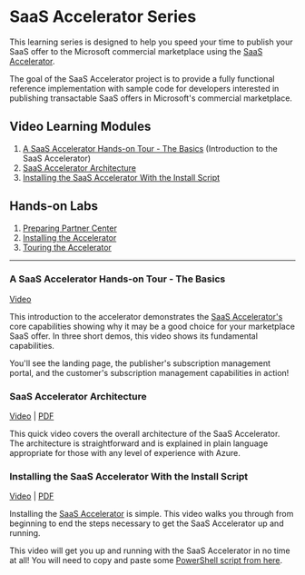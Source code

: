 # SaaS Accelerator Series

This learning series is designed to help you speed your time to publish your SaaS offer to the Microsoft commercial marketplace using the [SaaS Accelerator](https://aka.ms/SaaSAccelerator).

The goal of the SaaS Accelerator project is to provide a fully functional reference implementation with sample code for developers interested in publishing transactable SaaS offers in Microsoft's commercial marketplace.

## Video Learning Modules

1. [A SaaS Accelerator Hands-on Tour - The Basics](#a-saas-accelerator-hands-on-tour---the-basics) (Introduction to the SaaS Accelerator)
1. [SaaS Accelerator Architecture](#saas-accelerator-architecture)
1. [Installing the SaaS Accelerator With the Install Script](#installing-the-saas-accelerator-with-the-install-script)

## Hands-on Labs

1. [Preparing Partner Center](./labs/lab1-partner-center/README.md)
2. [Installing the Accelerator](./labs/lab2-install/README.md)
3. [Touring the Accelerator](./labs/lab3-tour/README.md)

---

### A SaaS Accelerator Hands-on Tour - The Basics

[Video](https://youtu.be/I9bQlhjNa_8)

This introduction to the accelerator demonstrates the [SaaS Accelerator's](https://aka.ms/SaaSAccelerator) core capabilities showing why it may be a good choice for your marketplace SaaS offer. In three short demos, this video shows its fundamental capabilities. 

You'll see the landing page, the publisher's subscription management portal, and the customer's subscription management capabilities in action!

### SaaS Accelerator Architecture

[Video](https://youtu.be/mVosyz61z3I) | [PDF](./pdfs/03-architecture.pdf)

This quick video covers the overall architecture of the SaaS Accelerator. The architecture is straightforward and is explained in plain language appropriate for those with any level of experience with Azure.

### Installing the SaaS Accelerator With the Install Script

[Video](https://youtu.be/BVZTj6fssQ8) | [PDF](./pdfs/21-Installing-the-SaaS-Accelerator.pdf)

Installing the [SaaS Accelerator](https://aka.ms/SaaSAccelerator) is simple. This video walks you through from beginning to end the steps necessary to get the SaaS Accelerator up and running. 

This video will get you up and running with the SaaS Accelerator in no time at all! You will need to copy and paste some [PowerShell script from here](https://github.com/Azure/Commercial-Marketplace-SaaS-Accelerator/blob/main/docs/Installation-Instructions.md#installating-the-azure-marketplace-saas-accelerator-using-azure-cloud-shell).
